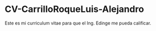 # CV-CarrilloRoqueLuis-Alejandro
Este es mi curriculum vitae para que el Ing. Edinge me pueda calificar.
